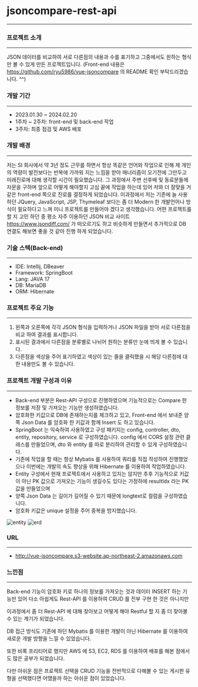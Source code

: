 # jsoncompare-rest-api
---

### 프로젝트 소개
---
JSON 데이터를 비교하여 서로 다른점의 내용과 수를 표기하고 그중에서도 원하는 형식만 볼 수 있게 만든 프로젝트입니다.
(Front-end 내용은 <https://github.com/ryu5986/vue-jsoncompare> 의 README 확인 부탁드리겠습니다. ^^)

### 개발 기간
---
* 2023.01.30 ~ 2024.02.20
* 1주차 ~ 2주차: front-end 및 back-end 작업
* 3주차: 최종 점검 및 AWS 배포

### 개발 배경
---
저는 SI 회사에서 약 3년 정도 근무를 하면서 항상 똑같은 언어와 작업으로 인해 제 개인의 역량이
발전보다는 반복에 가까워 지는 느낌을 받아 매너리즘이 오기전에 그만두고 미래진로에 대해 생각할 시간이 필요했습니다.
그 과정에서 주변 선후배 및 동료분들께 자문을 구하며 앞으로 어떻게 해야할지 고심 끝에 작업을 하는데 있어 저와 더 잘맞을 거 같은
front-end 쪽으로 진로를 결정하게 되었습니다.
이과정에서 저는 기존에 늘 사용하던 JQuery, JavaScript, JSP, Thymeleaf 보다는 좀 더 Modern 한 개발언어나 방식이 필요하다고 느껴 미니 프로젝트를 만들어야 겠다고 생각했습니다.
어떤 프로젝트를 할 지 고민 하던 중 평소 자주 이용하던 JSON 비교 사이트 <https://www.jsondiff.com/> 가 떠오르기도 하고 비슷하게 만들면서 추가적으로 DB 연결도 해보면 좋을 것 같아 진행 하게 되었습니다.

### 기술 스텍(Back-end)
---
* IDE: Intellij, DBeaver
* Framework: SpringBoot
* Lang: JAVA 17
* DB: MariaDB
* ORM: Hibernate

### 프로젝트 주요 기능
---
1. 왼쪽과 오른쪽에 각각 JSON 형식을 입력하거나 JSON 파일을 받아 서로 다른점을 비교 하여 결과를 표시합니다.
2. 표시된 결과에서 다른점을 분류별로 나뉘어 원하는 분류만 눈에 띄게 볼 수 있습니다.
3. 다른점을 색상을 주어 표기하였고 색상이 있는 줄을 클릭했을 시 해당 다른점에 대한 내용만도 볼 수 있습니다.

### 프로젝트 개발 구성과 이유
---
- Back-end 부분은 Rest-API 구성으로 진행하였으며 기능적으로는 Compare 한 정보를 저장 및 가져오는 기능만 생성하였습니다.
- 암호화한 키값으로 DB에 존재하는지를 체크하고 있고, Front-end 에서 보내준 양쪽 Json Data 를 암호화 한 키값과 함께 Insert 도 하고 있습니다.
- SpringBoot 는 익숙하여 사용하였고 구성 패키지는 config, controller, dto, entity, repository, service 로 구성하였습니다. config 에서 CORS 설정 관련 클래스를 만들었으며, dto 와 entity 를 따로 분리하여 관리할 수 있게 구성하였습니다.
- 기존에 작업을 할 때는 항상 Mybatis 를 사용하여 쿼리를 직접 작성하여 진행했었으나 이번에는 개발의 속도 향상을 위해 Hibernate 를 이용하여 작업하였습니다.
- Entity 구성에서 현재 프로젝트에서 사용하고 있지는 않지만 추후 기능적으로 키값이 아닌 PK 값으로 가져오는 기능이 생길수도 있다는 가정하에 resultIdx 라는 PK 값을 만들었으며
- 양쪽 Json Data 는 길이가 길어질 수 있기 때문에 longtext로 컬럼을 구성하였습니다.
- 암호화 키값은 unique 설정을 주어 중복을 방지했습니다.



![entity](https://github.com/ryu5986/jsoncompare-rest-api/assets/66866506/a9201162-ff6a-40cb-b359-1dfeec5e30f0)
![erd](https://github.com/ryu5986/jsoncompare-rest-api/assets/66866506/c899ec01-3550-4ffc-8707-c1ece8712588)

### URL
---
- <http://vue-jsoncompare.s3-website.ap-northeast-2.amazonaws.com>



### 느낀점
---
Back-end 기능이 암호화 키로 하나의 정보를 가져오는 것과 데이터 INSERT 하는 기능만 있어 다소 아쉽게도 Rest-API 를 이용하여 CRUD 를 전부 구현 한 것은 아니지만 

이과정에서 좀 더 Rest-API 에 대해 찾아보고 어떻게 해야 Restful 할 지 좀 더 찾아볼 수 있는 계기가 되었습니다.

DB 접근 방식도 기존에 하던 Mybatis 를 이용한 개발이 아닌 Hibernate 를 이용하여 새로운 개발 방향을 느낄 수 있었습니다.

또한 비록 프리티어로 했지만 AWS 에 S3, EC2, RDS 를 이용하여 배포를 해본 점에서도 많은 공부가 되었습니다.

다만 아쉬운 점은 프로젝트 선택을 CRUD 기능을 전반적으로 다해볼 수 있는 게시판 유형을 선택했다면 어땠을까 하는 아쉬운 점이 있었습니다.
  
